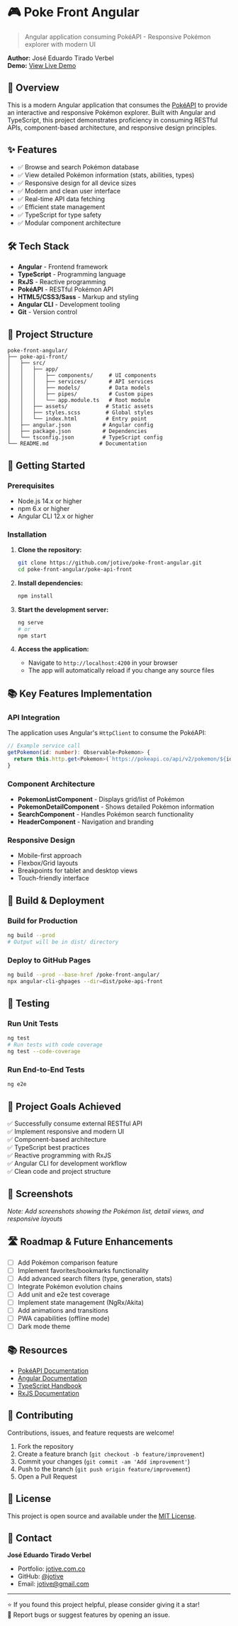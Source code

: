 # 🎮 Poke Front Angular

> Angular application consuming PokéAPI - Responsive Pokémon explorer with modern UI

**Author:** José Eduardo Tirado Verbel  
**Demo:** [View Live Demo](https://jotive.github.io/poke-front-angular)

## 📝 Overview

This is a modern Angular application that consumes the [PokéAPI](https://pokeapi.co/) to provide an interactive and responsive Pokémon explorer. Built with Angular and TypeScript, this project demonstrates proficiency in consuming RESTful APIs, component-based architecture, and responsive design principles.

## ✨ Features

- ✅ Browse and search Pokémon database
- ✅ View detailed Pokémon information (stats, abilities, types)
- ✅ Responsive design for all device sizes
- ✅ Modern and clean user interface
- ✅ Real-time API data fetching
- ✅ Efficient state management
- ✅ TypeScript for type safety
- ✅ Modular component architecture

## 🛠️ Tech Stack

- **Angular** - Frontend framework
- **TypeScript** - Programming language
- **RxJS** - Reactive programming
- **PokéAPI** - RESTful Pokémon API
- **HTML5/CSS3/Sass** - Markup and styling
- **Angular CLI** - Development tooling
- **Git** - Version control

## 📁 Project Structure

```
poke-front-angular/
├── poke-api-front/
│   ├── src/
│   │   ├── app/
│   │   │   ├── components/     # UI components
│   │   │   ├── services/       # API services
│   │   │   ├── models/         # Data models
│   │   │   ├── pipes/          # Custom pipes
│   │   │   └── app.module.ts   # Root module
│   │   ├── assets/            # Static assets
│   │   ├── styles.scss        # Global styles
│   │   └── index.html         # Entry point
│   ├── angular.json          # Angular config
│   ├── package.json          # Dependencies
│   └── tsconfig.json         # TypeScript config
└── README.md                # Documentation
```

## 🚀 Getting Started

### Prerequisites

- Node.js 14.x or higher
- npm 6.x or higher
- Angular CLI 12.x or higher

### Installation

1. **Clone the repository:**
   ```bash
   git clone https://github.com/jotive/poke-front-angular.git
   cd poke-front-angular/poke-api-front
   ```

2. **Install dependencies:**
   ```bash
   npm install
   ```

3. **Start the development server:**
   ```bash
   ng serve
   # or
   npm start
   ```

4. **Access the application:**
   - Navigate to `http://localhost:4200` in your browser
   - The app will automatically reload if you change any source files

## 📚 Key Features Implementation

### API Integration

The application uses Angular's `HttpClient` to consume the PokéAPI:

```typescript
// Example service call
getPokemon(id: number): Observable<Pokemon> {
  return this.http.get<Pokemon>(`https://pokeapi.co/api/v2/pokemon/${id}`);
}
```

### Component Architecture

- **PokemonListComponent** - Displays grid/list of Pokémon
- **PokemonDetailComponent** - Shows detailed Pokémon information
- **SearchComponent** - Handles Pokémon search functionality
- **HeaderComponent** - Navigation and branding

### Responsive Design

- Mobile-first approach
- Flexbox/Grid layouts
- Breakpoints for tablet and desktop views
- Touch-friendly interface

## 🔧 Build & Deployment

### Build for Production

```bash
ng build --prod
# Output will be in dist/ directory
```

### Deploy to GitHub Pages

```bash
ng build --prod --base-href /poke-front-angular/
npx angular-cli-ghpages --dir=dist/poke-api-front
```

## 🧪 Testing

### Run Unit Tests

```bash
ng test
# Run tests with code coverage
ng test --code-coverage
```

### Run End-to-End Tests

```bash
ng e2e
```

## 🎯 Project Goals Achieved

✅ Successfully consume external RESTful API  
✅ Implement responsive and modern UI  
✅ Component-based architecture  
✅ TypeScript best practices  
✅ Reactive programming with RxJS  
✅ Angular CLI for development workflow  
✅ Clean code and project structure  

## 📸 Screenshots

_Note: Add screenshots showing the Pokémon list, detail views, and responsive layouts_

## 🛣️ Roadmap & Future Enhancements

- [ ] Add Pokémon comparison feature
- [ ] Implement favorites/bookmarks functionality
- [ ] Add advanced search filters (type, generation, stats)
- [ ] Integrate Pokémon evolution chains
- [ ] Add unit and e2e test coverage
- [ ] Implement state management (NgRx/Akita)
- [ ] Add animations and transitions
- [ ] PWA capabilities (offline mode)
- [ ] Dark mode theme

## 📚 Resources

- [PokéAPI Documentation](https://pokeapi.co/docs/v2)
- [Angular Documentation](https://angular.io/docs)
- [TypeScript Handbook](https://www.typescriptlang.org/docs/)
- [RxJS Documentation](https://rxjs.dev/guide/overview)

## 🤝 Contributing

Contributions, issues, and feature requests are welcome!

1. Fork the repository
2. Create a feature branch (`git checkout -b feature/improvement`)
3. Commit your changes (`git commit -am 'Add improvement'`)
4. Push to the branch (`git push origin feature/improvement`)
5. Open a Pull Request

## 📝 License

This project is open source and available under the [MIT License](LICENSE).

## 📧 Contact

**José Eduardo Tirado Verbel**
- Portfolio: [jotive.com.co](https://jotive.com.co)
- GitHub: [@jotive](https://github.com/jotive)
- Email: jotive@gmail.com

---

⭐ If you found this project helpful, please consider giving it a star!  
🐞 Report bugs or suggest features by opening an issue.
